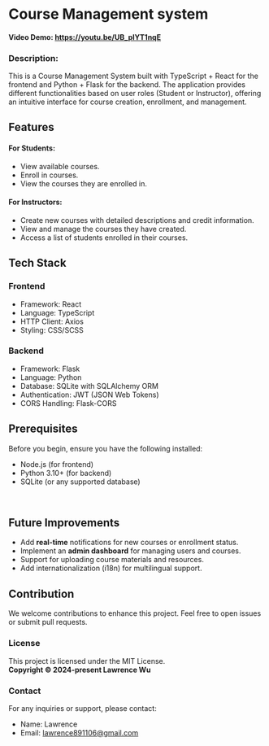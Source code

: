 # Course Management system

#### Video Demo: https://youtu.be/UB_pIYT1nqE

### Description:

This is a Course Management System built with TypeScript + React for the frontend and Python + Flask for the backend. The application provides different functionalities based on user roles (Student or Instructor), offering an intuitive interface for course creation, enrollment, and management.
<br />

## Features

#### For Students:

- View available courses.
- Enroll in courses.
- View the courses they are enrolled in.

#### For Instructors:

- Create new courses with detailed descriptions and credit information.
- View and manage the courses they have created.
- Access a list of students enrolled in their courses.
  <br />

## Tech Stack

### Frontend

- Framework: React
- Language: TypeScript
- HTTP Client: Axios
- Styling: CSS/SCSS

### Backend

- Framework: Flask
- Language: Python
- Database: SQLite with SQLAlchemy ORM
- Authentication: JWT (JSON Web Tokens)
- CORS Handling: Flask-CORS
  <br />

## Prerequisites

Before you begin, ensure you have the following installed:

- Node.js (for frontend)
- Python 3.10+ (for backend)
- SQLite (or any supported database)

<br />

## Future Improvements

- Add **real-time** notifications for new courses or enrollment status.
- Implement an **admin dashboard** for managing users and courses.
- Support for uploading course materials and resources.
- Add internationalization (i18n) for multilingual support.
  <br />

## Contribution

We welcome contributions to enhance this project. Feel free to open issues or submit pull requests.

### License

This project is licensed under the MIT License.\
**Copyright © 2024-present Lawrence Wu**

### Contact

For any inquiries or support, please contact:

- Name: Lawrence
- Email: lawrence891106@gmail.com
